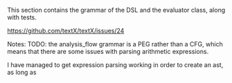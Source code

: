 This section contains the grammar of the DSL and the evaluator class, along with 
tests.

https://github.com/textX/textX/issues/24

Notes:
TODO: the analysis_flow grammar is a PEG rather than a CFG, which means that 
there are some issues with parsing arithmetic expressions. 

I have managed to get expression parsing working in order to create an ast,
as long as  